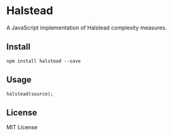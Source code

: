# Halstead

A JavaScript implementation of Halstead complexity measures.

## Install

	npm install halstead --save

## Usage

	halstead(source);

## License

MIT License